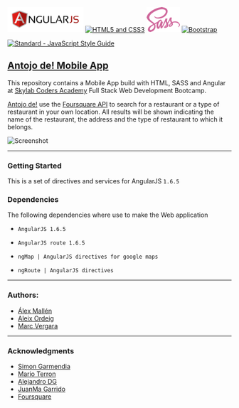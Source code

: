 [![AngularJS](https://github.com/MarioTerron/logo-images/blob/master/logos/angularjs.png)](https://angularjs.org/) [![HTML5 and CSS3](https://github.com/MarioTerron/logo-images/blob/master/logos/html5-css3-js.png)](http://www.w3.org/)
[![SASS](https://github.com/MarioTerron/logo-images/blob/master/logos/sass.png)](http://sass-lang.com/) [![Bootstrap](https://github.com/MarioTerron/logo-images/blob/master/logos/bootstrap.png)](http://getbootstrap.com/)

[![Standard - JavaScript Style Guide](https://img.shields.io/badge/code%20style-standard-brightgreen.svg)](http://standardjs.com/)


## [Antojo de! Mobile App](https://amallen22.github.io/antojode)

This repository contains a Mobile App build with HTML, SASS and Angular at [Skylab Coders Academy](http://www.skylabcoders.com/es/) Full Stack Web Development Bootcamp.

[Antojo de!](https://amallen22.github.io/antojode) use the [Foursquare API](https://developer.foursquare.com/) to search for a restaurant or a type of restaurant in your own location. All results will be shown indicating the name of the restaurant, the address and the type of restaurant to which it belongs.

![Screenshot](filesystem:chrome-extension://fdpohaocaechififmbbbbbknoalclacl/temporary/screencapture-amallen22-github-io-antojode-1501239816532.png)


---

### Getting Started

This is a set of directives and services for AngularJS `1.6.5`

### Dependencies

The following dependencies where use to make the Web application

- `AngularJS 1.6.5`

- `AngularJS route 1.6.5`

- `ngMap | AngularJS directives for google maps`

- `ngRoute | AngularJS directives`


---

### Authors:

- [Álex Mallén](https://github.com/amallen22)
- [Aleix Ordeig](https://github.com/aleixordeig)
- [Marc Vergara](https://github.com/femave)

---

### Acknowledgments

* [Simon Garmendia](https://github.com/sgarmendia)
* [Mario Terron](https://github.com/MarioTerron)
* [Alejandro DG](https://github.com/agandia9)
* [JuanMa Garrido](https://github.com/juanmaguitar)
* [Foursquare](https://es.foursquare.com/)
